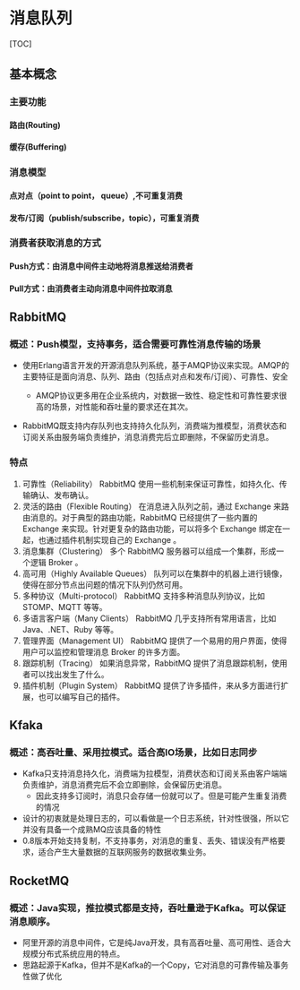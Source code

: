 # 消息队列

[TOC]

## 基本概念

### 主要功能

#### 路由(Routing)

#### 缓存(Buffering)

### 消息模型

#### 点对点（point to point， queue）,不可重复消费

#### 发布/订阅（publish/subscribe，topic），可重复消费

### 消费者获取消息的方式

#### Push方式：由消息中间件主动地将消息推送给消费者

#### Pull方式：由消费者主动向消息中间件拉取消息

## RabbitMQ

### 概述：Push模型，支持事务，适合需要可靠性消息传输的场景

* 使用Erlang语言开发的开源消息队列系统，基于AMQP协议来实现。AMQP的主要特征是面向消息、队列、路由（包括点对点和发布/订阅）、可靠性、安全
  * AMQP协议更多用在企业系统内，对数据一致性、稳定性和可靠性要求很高的场景，对性能和吞吐量的要求还在其次。

* RabbitMQ既支持内存队列也支持持久化队列，消费端为推模型，消费状态和订阅关系由服务端负责维护，消息消费完后立即删除，不保留历史消息。

### 特点

1. 可靠性（Reliability）
   RabbitMQ 使用一些机制来保证可靠性，如持久化、传输确认、发布确认。
2. 灵活的路由（Flexible Routing）
   在消息进入队列之前，通过 Exchange 来路由消息的。对于典型的路由功能，RabbitMQ 已经提供了一些内置的 Exchange 来实现。针对更复杂的路由功能，可以将多个 Exchange 绑定在一起，也通过插件机制实现自己的 Exchange 。
3. 消息集群（Clustering）
   多个 RabbitMQ 服务器可以组成一个集群，形成一个逻辑 Broker 。
4. 高可用（Highly Available Queues）
   队列可以在集群中的机器上进行镜像，使得在部分节点出问题的情况下队列仍然可用。
5. 多种协议（Multi-protocol）
   RabbitMQ 支持多种消息队列协议，比如 STOMP、MQTT 等等。
6. 多语言客户端（Many Clients）
   RabbitMQ 几乎支持所有常用语言，比如 Java、.NET、Ruby 等等。
7. 管理界面（Management UI）
   RabbitMQ 提供了一个易用的用户界面，使得用户可以监控和管理消息 Broker 的许多方面。
8. 跟踪机制（Tracing）
   如果消息异常，RabbitMQ 提供了消息跟踪机制，使用者可以找出发生了什么。
9. 插件机制（Plugin System）
   RabbitMQ 提供了许多插件，来从多方面进行扩展，也可以编写自己的插件。

## Kfaka

### 概述：高吞吐量、采用拉模式。适合高IO场景，比如日志同步

* Kafka只支持消息持久化，消费端为拉模型，消费状态和订阅关系由客户端端负责维护，消息消费完后不会立即删除，会保留历史消息。
  * 因此支持多订阅时，消息只会存储一份就可以了。但是可能产生重复消费的情况
* 设计的初衷就是处理日志的，可以看做是一个日志系统，针对性很强，所以它并没有具备一个成熟MQ应该具备的特性
* 0.8版本开始支持复制，不支持事务，对消息的重复、丢失、错误没有严格要求，适合产生大量数据的互联网服务的数据收集业务。

### 

## RocketMQ

### 概述：Java实现，推拉模式都是支持，吞吐量逊于Kafka。可以保证消息顺序。

* 阿里开源的消息中间件，它是纯Java开发，具有高吞吐量、高可用性、适合大规模分布式系统应用的特点。
* 思路起源于Kafka，但并不是Kafka的一个Copy，它对消息的可靠传输及事务性做了优化